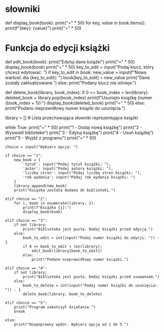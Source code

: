 # słowniki
def display_book(book):
    print("=" * 50)
    for key, value in book.items():
       print(f"{key}: {value}")
    print("=" * 50)

# Funkcja do edycji książki
def edit_book(book):
     print("Edytuj dane książki")
     print("=" * 50)
     display_book(book)
     print("=" * 50)
     key_to_edit = input("Podaj klucz, który chcesz edytować: ")
     if key_to_edit in book:
         new_value = input(f"Nowa wartość dla {key_to_edit}: ")
         book[key_to_edit] = new_value
         print("Dane zostały zaktualizowane.")
     else:
         print("Podany klucz nie istnieje.")

def delete_book(library, book_index):
    if 0 <= book_index < len(library):
        deleted_book = library.pop(book_index)
        print(f"Usunięto książkę (numer {book_index + 1}):")
        display_book(deleted_book)
        print("=" * 50)
    else:
        print("Podano nieprawidłowy numer książki do usunięcia.")


library = []  # Lista przechowująca słowniki reprezentujące książki

while True:
    print("=" * 50)
    print("1 - Dodaj nową książkę")
    print("2 - Wyświetl biblioteke")
    print("3 - Edytuj książkę")
    print("4 - Usuń książkę")
    print("5 - Wyjdź z programu")
    print("=" * 50)

    choice = input("Wybierz opcję: ")

    if choice == "1":
        new_book = {
            'tytuł': input("Podaj tytuł książki: "),
            'autor': input("Podaj autora książki: "),
            'liczba stron': input("Podaj liczbę stron książki: "),
            'rok wydania': input("Podaj rok wydania książki: ")
        }
        library.append(new_book)
        print("Książka została dodana do biblioteki.")

    elif choice == "2":
        for i, book in enumerate(library, 1):
            print(f"Książka {i}:")
            display_book(book)

    elif choice == "3":
        if not library:
            print("Biblioteka jest pusta. Dodaj książki przed edycją.")
        else:
            book_to_edit = int(input("Podaj numer książki do edycji: ")) - 1
            if 0 <= book_to_edit < len(library):
                edit_book(library[book_to_edit])
            else:
                print("Podano nieprawidłowy numer książki.")

    elif choice == "4":
        if not library:
            print("Biblioteka jest pusta. Dodaj książki przed usuwaniem.")
        else:
            book_to_delete = int(input("Podaj numer książki do usunięcia: ")) - 1
            delete_book(library, book_to_delete)

    elif choice == "5":
        print("Program zakończył działanie.")
        break

    else:
        print("Niepoprawny wybór. Wybierz opcję od 1 do 5.")
